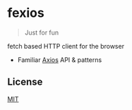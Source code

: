 # fexios

> Just for fun

fetch based HTTP client for the browser

- Familiar [Axios](https://github.com/axios/axios) API & patterns

## License

[MIT](./LICENSE)
